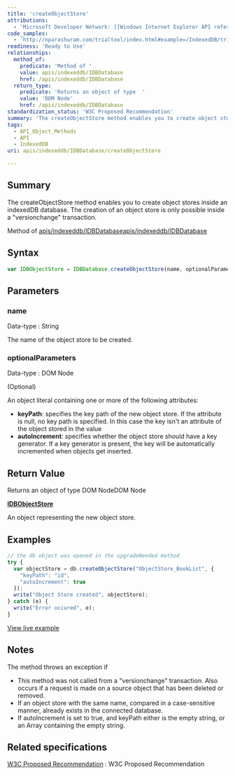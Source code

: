 ```yaml
---
title: 'createObjectStore'
attributions:
  - 'Microsoft Developer Network: [[Windows Internet Explorer API reference](http://msdn.microsoft.com/en-us/library/ie/hh828809%28v=vs.85%29.aspx) Article]'
code_samples:
  - 'http://nparashuram.com/trialtool/index.html#example=/IndexedDB/trialtool/moz_indexedDB.html&selected=#createObjectStore&'
readiness: 'Ready to Use'
relationships:
  method_of:
    predicate: 'Method of '
    value: apis/indexeddb/IDBDatabase
    href: /apis/indexeddb/IDBDatabase
  return_type:
    predicate: 'Returns an object of type  '
    value: 'DOM Node'
    href: /apis/indexeddb/IDBDatabase
standardization_status: 'W3C Proposed Recommendation'
summary: 'The createObjectStore method enables you to create object stores inside an indexedDB database. The creation of an object store is only possible inside a &quot;versionchange&quot; transaction.'
tags:
  - API_Object_Methods
  - API
  - IndexedDB
uri: apis/indexeddb/IDBDatabase/createObjectStore

---
```

## Summary

The createObjectStore method enables you to create object stores inside an indexedDB database. The creation of an object store is only possible inside a &quot;versionchange&quot; transaction.

Method of [apis/indexeddb/IDBDatabase](/apis/indexeddb/IDBDatabase)[apis/indexeddb/IDBDatabase](/apis/indexeddb/IDBDatabase)

## Syntax

``` js
var IDBObjectStore = IDBDatabase.createObjectStore(name, optionalParameters);
```

## Parameters

### name

 Data-type
:   String

 The name of the object store to be created.

### optionalParameters

 Data-type
:   DOM Node

(Optional)

An object literal containing one or more of the following attributes:

-   **keyPath**: specifies the key path of the new object store. If the attribute is null, no key path is specified. In this case the key isn't an attribute of the object stored in the value
-   **autoIncrement**: specifies whether the object store should have a key generator. If a key generator is present, the key will be automatically incremented when objects get inserted.

## Return Value

Returns an object of type DOM NodeDOM Node

[**IDBObjectStore**](/apis/indexeddb/IDBObjectStore)

An object representing the new object store.

## Examples

``` js
// the db object was opened in the upgradeNeeded method
try {
  var objectStore = db.createObjectStore("ObjectStore_BookList", {
    "keyPath": "id",
    "autoIncrement": true
  });
  write("Object Store created", objectStore);
} catch (e) {
  write("Error occured", e);
}​
```

[View live example](http://nparashuram.com/trialtool/index.html#example=/IndexedDB/trialtool/moz_indexedDB.html&selected=#createObjectStore&)

## Notes

The method throws an exception if

-   This method was not called from a "versionchange" transaction. Also occurs if a request is made on a source object that has been deleted or removed.
-   If an object store with the same name, compared in a case-sensitive manner, already exists in the connected database.
-   If autoIncrement is set to true, and keyPath either is the empty string, or an Array containing the empty string.

## Related specifications

[W3C Proposed Recommendation](http://www.w3.org/TR/IndexedDB/)
:   W3C Proposed Recommendation
